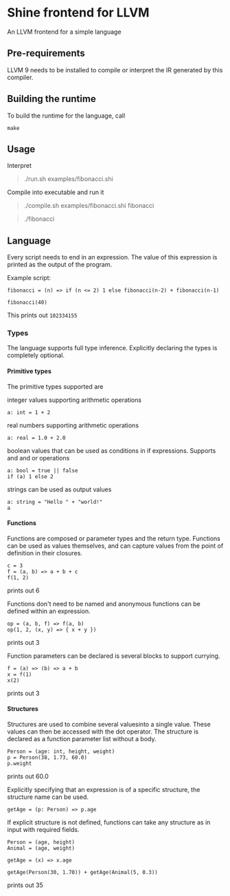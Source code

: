 # Shine frontend for LLVM

An LLVM frontend for a simple language

## Pre-requirements

LLVM 9 needs to be installed to compile or interpret the IR generated by this compiler.

## Building the runtime

To build the runtime for the language, call

```
make
```

## Usage

Interpret
> ./run.sh examples/fibonacci.shi

Compile into executable and run it
> ./compile.sh examples/fibonacci.shi fibonacci

> ./fibonacci

## Language

Every script needs to end in an expression. The value of this expression is printed as the output of the program.

Example script:
```
fibonacci = (n) => if (n <= 2) 1 else fibonacci(n-2) + fibonacci(n-1)

fibonacci(40)
```
This prints out `102334155`

### Types

The language supports full type inference. Explicitly declaring the types is completely optional.

#### Primitive types

The primitive types supported are

integer values supporting arithmetic operations
```
a: int = 1 + 2
```

real numbers supporting arithmetic operations
```
a: real = 1.0 + 2.0
```

boolean values that can be used as conditions in if expressions. Supports and and or operations
```
a: bool = true || false
if (a) 1 else 2
```

strings can be used as output values
```
a: string = "Hello " + "world!"
a
```

#### Functions

Functions are composed or parameter types and the return type. Functions can be used as values themselves, and can capture values from the point of definition in their closures.
```
c = 3
f = (a, b) => a + b + c
f(1, 2)
```
prints out 6

Functions don't need to be named and anonymous functions can be defined within an expression.

```
op = (a, b, f) => f(a, b)
op(1, 2, (x, y) => { x + y })
```
prints out 3

Function parameters can be declared is several blocks to support currying.

```
f = (a) => (b) => a + b
x = f(1)
x(2)
```
prints out 3

#### Structures

Structures are used to combine several valuesinto a single value. These values can then be accessed with the dot operator. The structure is declared as a function parameter list without a body.

```
Person = (age: int, height, weight)
p = Person(38, 1.73, 60.0)
p.weight
```

prints out 60.0

Explicitly specifying that an expression is of a specific structure, the structure name can be used.
```
getAge = (p: Person) => p.age
```
If explicit structure is not defined, functions can take any structure as in input with required fields.
```
Person = (age, height)
Animal = (age, weight)

getAge = (x) => x.age

getAge(Person(30, 1.70)) + getAge(Animal(5, 0.3))
```
prints out 35
